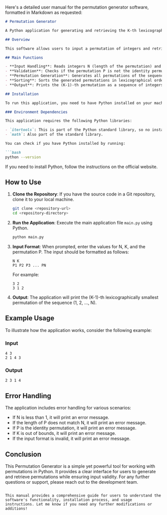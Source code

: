 Here's a detailed user manual for the permutation generator software, formatted in Markdown as requested:

```markdown
# Permutation Generator

A Python application for generating and retrieving the K-th lexicographically smallest permutation of a given sequence.

## Overview

This software allows users to input a permutation of integers and retrieve the K-th smallest permutation in lexicographical order. It includes validation checks to ensure the input is correct and provides error messages for invalid inputs.

## Main Functions

- **Input Handling**: Reads integers N (length of the permutation) and K (the K-th permutation to retrieve) from standard input.
- **Validation**: Checks if the permutation P is not the identity permutation and validates the values of N and K.
- **Permutation Generation**: Generates all permutations of the sequence (1, 2, ..., N).
- **Sorting**: Sorts the generated permutations in lexicographical order.
- **Output**: Prints the (K-1)-th permutation as a sequence of integers.

## Installation

To run this application, you need to have Python installed on your machine. You can download Python from [python.org](https://www.python.org/downloads/).

### Environment Dependencies

This application requires the following Python libraries:

- `itertools`: This is part of the Python standard library, so no installation is needed.
- `math`: Also part of the standard library.

You can check if you have Python installed by running:

```bash
python --version
```

If you need to install Python, follow the instructions on the official website.

## How to Use

1. **Clone the Repository**: If you have the source code in a Git repository, clone it to your local machine.

   ```bash
   git clone <repository-url>
   cd <repository-directory>
   ```

2. **Run the Application**: Execute the main application file `main.py` using Python.

   ```bash
   python main.py
   ```

3. **Input Format**: When prompted, enter the values for N, K, and the permutation P. The input should be formatted as follows:

   ```
   N K
   P1 P2 P3 ... PN
   ```

   For example:

   ```
   3 2
   3 1 2
   ```

4. **Output**: The application will print the (K-1)-th lexicographically smallest permutation of the sequence (1, 2, ..., N).

## Example Usage

To illustrate how the application works, consider the following example:

### Input
```
4 3
2 1 4 3
```

### Output
```
2 3 1 4
```

## Error Handling

The application includes error handling for various scenarios:

- If N is less than 1, it will print an error message.
- If the length of P does not match N, it will print an error message.
- If P is the identity permutation, it will print an error message.
- If K is out of bounds, it will print an error message.
- If the input format is invalid, it will print an error message.

## Conclusion

This Permutation Generator is a simple yet powerful tool for working with permutations in Python. It provides a clear interface for users to generate and retrieve permutations while ensuring input validity. For any further questions or support, please reach out to the development team.
```

This manual provides a comprehensive guide for users to understand the software's functionality, installation process, and usage instructions. Let me know if you need any further modifications or additions!